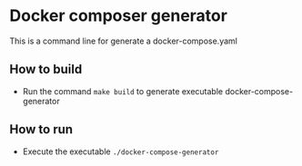 # Docker composer generator

This is a command line for generate a docker-compose.yaml

## How to build
- Run the command `make build` to generate executable docker-compose-generator

## How to run
- Execute the executable `./docker-compose-generator`